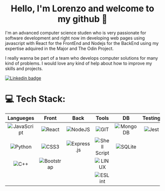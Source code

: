 
<!--
**lpolverino/lpolverino** is a ✨ _special_ ✨ repository because its `README.md` (this file) appears on your GitHub profile.

Here are some ideas to get you started:

- 🔭 I’m currently working on ...
- 🌱 I’m currently learning ...
- 👯 I’m looking to collaborate on ...
- 🤔 I’m looking for help with ...
- 💬 Ask me about ...
- 📫 How to reach me: ...
- 😄 Pronouns: ...
- ⚡ Fun fact: ...
# 💫 About Me:
I am an advanced computer science studen who is very passionate for software development and right now is learning how to create web pages using javascript with React for the FrontEnd and Nodejs for the back. I really wanna be part of a team who develops computer solutions for many kind of problems. I would love any kind of help about how to improve my skills and projects.


# 💻 Tech Stack:
![C++](https://img.shields.io/badge/c++-%2300599C.svg?style=for-the-badge&logo=c%2B%2B&logoColor=white)
![CSS3](https://img.shields.io/badge/css3-%231572B6.svg?style=for-the-badge&logo=css3&logoColor=white)
![JavaScript](https://img.shields.io/badge/javascript-%23323330.svg?style=for-the-badge&logo=javascript&logoColor=%23F7DF1E)
![Python](https://img.shields.io/badge/python-3670A0?style=for-the-badge&logo=python&logoColor=ffdd54)
![Shell Script](https://img.shields.io/badge/shell_script-%23121011.svg?style=for-the-badge&logo=gnu-bash&logoColor=white)
![Bootstrap](https://img.shields.io/badge/bootstrap-%23563D7C.svg?style=for-the-badge&logo=bootstrap&logoColor=white)
![Django](https://img.shields.io/badge/django-%23092E20.svg?style=for-the-badge&logo=django&logoColor=white)
![Express.js](https://img.shields.io/badge/express.js-%23404d59.svg?style=for-the-badge&logo=express&logoColor=%2361DAFB)
![NPM](https://img.shields.io/badge/NPM-%23000000.svg?style=for-the-badge&logo=npm&logoColor=white)
![NodeJS](https://img.shields.io/badge/node.js-6DA55F?style=for-the-badge&logo=node.js&logoColor=white) 
![GitHub](https://img.shields.io/badge/GitHub-%23121011.svg?style=for-the-badge&logo=github&logoColor=white)
![React](https://img.shields.io/badge/react-%2320232a.svg?style=for-the-badge&logo=react&logoColor=%2361DAFB)
![MongoDB](https://img.shields.io/badge/MongoDB-%234ea94b.svg?style=for-the-badge&logo=mongodb&logoColor=white)
![MySQL](https://img.shields.io/badge/mysql-%2300f.svg?style=for-the-badge&logo=mysql&logoColor=white)
![SQLite](https://img.shields.io/badge/sqlite-%2307405e.svg?style=for-the-badge&logo=sqlite&logoColor=white)
![Canva](https://img.shields.io/badge/Canva-%2300C4CC.svg?style=for-the-badge&logo=Canva&logoColor=white)
![GIT](https://img.shields.io/badge/Git-fc6d26?style=for-the-badge&logo=git&logoColor=white)
![LINUX](https://img.shields.io/badge/Linux-FCC624?style=for-the-badge&logo=linux&logoColor=black)
![ESLint](https://img.shields.io/badge/ESLint-4B3263?style=for-the-badge&logo=eslint&logoColor=white)
![Trello](https://img.shields.io/badge/Trello-%23026AA7.svg?style=for-the-badge&logo=Trello&logoColor=white)
# 📊 GitHub Stats:
![](https://github-readme-stats.vercel.app/api?username=lpolverino&theme=nightowl&hide_border=false&include_all_commits=false&count_private=false)<br/>
![](https://github-readme-streak-stats.herokuapp.com/?user=lpolverino&theme=nightowl&hide_border=false)<br/>
![](https://github-readme-stats.vercel.app/api/top-langs/?username=lpolverino&theme=nightowl&hide_border=false&include_all_commits=false&count_private=false&layout=compact)

---
[![](https://visitcount.itsvg.in/api?id=lpolverino&icon=0&color=0)](https://visitcount.itsvg.in)

<!-- Proudly created with GPRM ( https://gprm.itsvg.in ) -->


<h1 align="center"> Hello, I'm Lorenzo and welcome to my github 👋</h1>
<p>I'm an advanced computer science studen who is very passionate for software development and right now im developing web pages using javascript with React for the FrontEnd and Nodejs for the BackEnd using my expertise adquired in the Major and The Odin Project.</p>
<p> I really wanna be part of a team who develops computer solutions for many kind of problems. I would love any kind of help about how to improve my skills and projects.</p>
<section>
  <a href="https://www.linkedin.com/in/lorenzo-polverino-845609219/">
    <img src="https://img.shields.io/badge/LinkedIn-blue?style=for-the-badge&logo=linkedin&logoColor=white" alt="Linkedin badge"/>
  </a>
</section>

# 💻 Tech Stack:
| Langueges     | Front         | Back  |  Tools  | DB |  Testing |
|:-------------:|:-------------:|:-----:|:-------:|:-----:|:----:|
| ![JavaScript](https://img.shields.io/badge/javascript-%23323330.svg?style=for-the-badge&logo=javascript&logoColor=%23F7DF1E) | ![React](https://img.shields.io/badge/react-%2320232a.svg?style=for-the-badge&logo=react&logoColor=%2361DAFB) |![NodeJS](https://img.shields.io/badge/node.js-6DA55F?style=for-the-badge&logo=node.js&logoColor=white) |![GIT](https://img.shields.io/badge/Git-fc6d26?style=for-the-badge&logo=git&logoColor=white) | ![MongoDB](https://img.shields.io/badge/MongoDB-%234ea94b.svg?style=for-the-badge&logo=mongodb&logoColor=white)     |  ![Jest](https://img.shields.io/badge/Jest-323330?style=for-the-badge&logo=Jest&logoColor=white) |
| ![Python](https://img.shields.io/badge/python-3670A0?style=for-the-badge&logo=python&logoColor=ffdd54)| ![CSS3](https://img.shields.io/badge/css3-%231572B6.svg?style=for-the-badge&logo=css3&logoColor=white)|  ![Express.js](https://img.shields.io/badge/express.js-%23404d59.svg?style=for-the-badge&logo=express&logoColor=%2361DAFB) | ![Shell Script](https://img.shields.io/badge/shell_script-%23121011.svg?style=for-the-badge&logo=gnu-bash&logoColor=white)       | ![SQLite](https://img.shields.io/badge/sqlite-%2307405e.svg?style=for-the-badge&logo=sqlite&logoColor=white)     |
| ![C++](https://img.shields.io/badge/c++-%2300599C.svg?style=for-the-badge&logo=c%2B%2B&logoColor=white) |![Bootstrap](https://img.shields.io/badge/bootstrap-%23563D7C.svg?style=for-the-badge&logo=bootstrap&logoColor=white)   |   | ![LINUX](https://img.shields.io/badge/Linux-FCC624?style=for-the-badge&logo=linux&logoColor=black)       |      |
|    |    |    | ![ESLint](https://img.shields.io/badge/ESLint-4B3263?style=for-the-badge&logo=eslint&logoColor=white)   |    |


